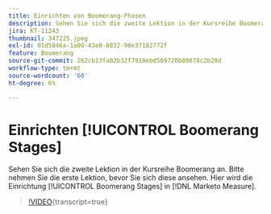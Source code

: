```yaml
---
title: Einrichten von Boomerang-Phasen
description: Sehen Sie sich die zweite Lektion in der Kursreihe Boomerang an. Bitte nehmen Sie die erste Lektion, bevor Sie sich diese ansehen. Hier wird die Einrichtung von Boomerang Stages in [!DNL Marketo Measure].
jira: KT-11243
thumbnail: 347225.jpeg
exl-id: 01d5846a-1a00-43e8-8032-90e37182772f
feature: Boomerang
source-git-commit: 262cb13fa02b32f7918ebd569720b80078c2b28d
workflow-type: tm+mt
source-wordcount: '60'
ht-degree: 6%

---
```


# Einrichten [!UICONTROL Boomerang Stages]

Sehen Sie sich die zweite Lektion in der Kursreihe Boomerang an. Bitte nehmen Sie die erste Lektion, bevor Sie sich diese ansehen. Hier wird die Einrichtung [!UICONTROL Boomerang Stages] in [!DNL Marketo Measure].

>[!VIDEO](https://video.tv.adobe.com/v/347225/?learn=on){transcript=true}
